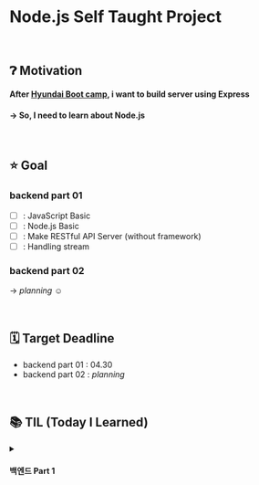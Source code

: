# Node.js Self Taught Project

<br>

## ❓︎ Motivation
#### After <a href="https://github.com/softeerbootcamp/Team6-Oil-Pocket#readme">Hyundai Boot camp</a>, i want to build server using Express 
#### → So, I need to learn about Node.js

<br>

## ⭐️ Goal
### backend part 01
- [ ] : JavaScript Basic
- [ ] : Node.js Basic
- [ ] : Make RESTful API Server (without framework)
- [ ] : Handling stream

### backend part 02
→ <i>planning ☺️</i>

<br>

## 🗓️ Target Deadline
- backend part 01 : 04.30
- backend part 02 : <i> planning </i>


<br>

## 📚 TIL (Today I Learned)
<details>
  <summary><h4> 백엔드 Part 1</h4></summary>
  <ul>
    <li><a href="https://moon-gd.tistory.com/151">① : Node.js를 좀 더 알아보고자 시작!</a></li>
    <li><a href="https://moon-gd.tistory.com/152">② : 환경 구축</a></li>
    <li><a href="https://moon-gd.tistory.com/153">③ : VS Code 디버깅</a></li>
    <li><a href="https://moon-gd.tistory.com/154">④ : Mini Project (feat.HTTpie)</a></li>
  </ul>
</details>
